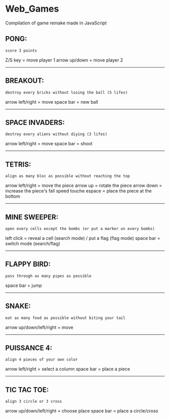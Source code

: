 # Web_Games
Compilation of game remake made in JavaScript

## PONG:
`score 3 points`

Z/S key = move player 1
arrow up/down	= move player 2

***
## BREAKOUT:
`destroy every bricks without losing the ball (5 lifes)`

arrow left/right	= move
space bar		= new ball

***
## SPACE INVADERS:
`destroy every aliens without diying (3 lifes)`

arrow left/right 	= move
space bar		= shoot

***
## TETRIS:
`align as many bloc as possible without reaching the top`

arrow left/right	= move the piece
arrow up		= rotate the piece
arrow down	 	= increase the piece's fall speed
touche espace		= place the piece at the bottom

***
## MINE SWEEPER:
`open every cells except the bombs (or put a marker on every bombs)`

left click 	= reveal a cell (search mode) / put a flag (flag mode)
space bar	= switch mode (search/flag)

***
## FLAPPY BIRD:
`pass through as many pipes as possible`

space bar		= jump

***
## SNAKE:
`eat as many food as possible without biting your tail`

arrow up/down/left/right = move

***
## PUISSANCE 4:
`align 4 pieces of your own color`

arrow left/right	= select a column
space bar		= place a piece

***
## TIC TAC TOE:
`align 3 circle or 3 cross`

arrow up/down/left/right = choose place
space bar 		 = place a circle/cross
